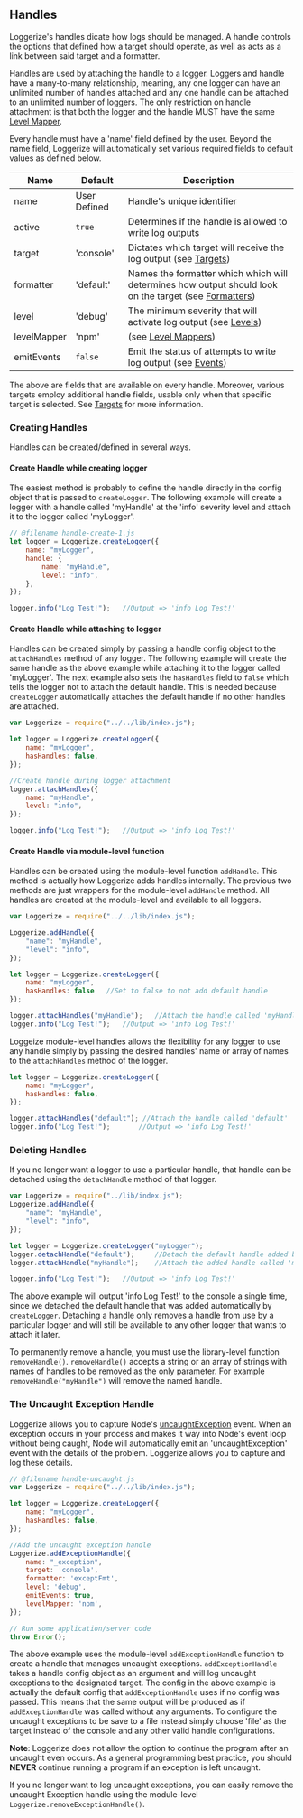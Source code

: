 ## Handles

Loggerize's handles dicate how logs should be managed. A handle controls the options 
that defined how a target should operate, as well as acts as a link between said 
target and a formatter.

Handles are used by attaching the handle to a logger. Loggers and handle have a 
many-to-many relationship, meaning, any one logger can have an unlimited number of 
handles attached and any one handle can be attached to an unlimited number of loggers.
The only restriction on handle attachment is that both the logger and the handle 
MUST have the same [Level Mapper](#level-mappers).


Every handle must have a 'name' field defined by the user. Beyond the name field, Loggerize 
will automatically set various required fields to default values as defined below.

| Name 		| Default		| Description
| --------- | -------------	| ------------------------------------------------------------------------- |
| name 		| User Defined	| Handle's unique identifier												|
| active 	| `true` 		| Determines if the handle is allowed to write log outputs					|
| target 	| 'console' 	| Dictates which target will receive the log output (see [Targets](#targets)) |
| formatter	| 'default' 	| Names the formatter which which will determines how output should look on the target (see [Formatters](#formatters)) |									|
| level 	| 'debug' 		| The minimum severity that will activate log output (see [Levels](#levels)) |
| levelMapper | 'npm' 		| (see [Level Mappers](#level-mappers))	| 
| emitEvents| `false` 		| Emit the status of attempts to write log output (see [Events](#))		|

The above are fields that are available on every handle. Moreover, various targets 
employ additional handle fields, usable only when that specific target is selected. 
See [Targets](#targets) for more information.

### Creating Handles

Handles can be created/defined in several ways. 

#### Create Handle while creating logger

The easiest method is probably to define the handle directly in the config object 
that is passed to `createLogger`. The following example will create a logger with 
a handle called 'myHandle' at the 'info' severity level and attach it to the 
logger called 'myLogger'.

```javascript
// @filename handle-create-1.js
let logger = Loggerize.createLogger({
	name: "myLogger", 
	handle: {
		name: "myHandle",
		level: "info",
	},
});

logger.info("Log Test!");	//Output => 'info Log Test!'
```

#### Create Handle while attaching to logger

Handles can be created simply by passing a handle config object to the `attachHandles` 
method of any logger. The following example will create the same handle as the above 
example while attaching it to the logger called 'myLogger'. The next example also sets 
the `hasHandles` field to `false` which tells the logger not to attach the default 
handle. This is needed because `createLogger` automatically attaches the default 
handle if no other handles are attached.

```javascript
var Loggerize = require("../../lib/index.js");

let logger = Loggerize.createLogger({
	name: "myLogger", 
	hasHandles: false,
});

//Create handle during logger attachment
logger.attachHandles({
	name: "myHandle",
	level: "info",
});

logger.info("Log Test!");	//Output => 'info Log Test!'
```

#### Create Handle via module-level function

Handles can be created using the module-level function `addHandle`. This method 
is actually how Loggerize adds handles internally. The previous two methods 
are just wrappers for the module-level `addHandle` method. All handles are 
created at the module-level and available to all loggers.


```javascript
var Loggerize = require("../../lib/index.js");

Loggerize.addHandle({
	"name": "myHandle",
	"level": "info",
});

let logger = Loggerize.createLogger({
	name: "myLogger", 
	hasHandles: false	//Set to false to not add default handle
});

logger.attachHandles("myHandle");	//Attach the handle called 'myHandle'
logger.info("Log Test!");	//Output => 'info Log Test!'
```

Loggeize module-level handles allows the flexibility for any logger to use any 
handle simply by passing the desired handles' name or array of names to the 
`attachHandles` method of the logger. 

```javascript
let logger = Loggerize.createLogger({
	name: "myLogger", 
	hasHandles: false,
});

logger.attachHandles("default"); //Attach the handle called 'default'
logger.info("Log Test!");		//Output => 'info Log Test!'
```

### Deleting Handles

If you no longer want a logger to use a particular handle, that handle can be detached using the 
`detachHandle` method of that logger.

```javascript
var Loggerize = require("../lib/index.js");
Loggerize.addHandle({
	"name": "myHandle",
	"level": "info",
});

let logger = Loggerize.createLogger("myLogger");
logger.detachHandle("default");		//Detach the default handle added by `createLogger`
logger.attachHandle("myHandle");	//Attach the added handle called 'myHandle'

logger.info("Log Test!");	//Output => 'info Log Test!'
```

The above example will output 'info Log Test!' to the console a single time, since we detached 
the default handle that was added automatically by `createLogger`. Detaching a handle only removes 
a handle from use by a particular logger and will still be available to any other logger that wants 
to attach it later.

To permanently remove a handle, you must use the library-level function 
`removeHandle()`. `removeHandle()` accepts a string or an array of strings with names of handles to 
be removed as the only parameter. For example `removeHandle("myHandle")` will remove the named handle.

### The Uncaught Exception Handle

Loggerize allows you to capture Node's [uncaughtException](https://nodejs.org/api/process.html#process_event_uncaughtexception) 
event. When an exception occurs in your process and makes it way into Node's event 
loop without being caught, Node will automatically emit an 'uncaughtException' 
event with the details of the problem. Loggerize allows you to capture and log 
these details.

```javascript
// @filename handle-uncaught.js
var Loggerize = require("../../lib/index.js");

let logger = Loggerize.createLogger({
	name: "myLogger", 
	hasHandles: false,
});

//Add the uncaught exception handle
Loggerize.addExceptionHandle({
	name: "_exception",
	target: 'console',
	formatter: 'exceptFmt',
	level: 'debug',
	emitEvents: true,
	levelMapper: 'npm',
});

// Run some application/server code
throw Error();
```

The above example uses the module-level `addExceptionHandle` function to create a 
handle that manages uncaught exceptions. `addExceptionHandle` takes a handle 
config object as an argument and will log uncaught exceptions to the designated target. 
The config in the above example is actually the default config that `addExceptionHandle` 
uses if no config was passed. This means that the same output will be produced as 
if `addExceptionHandle` was called without any arguments. To configure the 
uncaught exceptions to be save to a file instead simply choose 'file' as the 
target instead of the console and any other valid handle configurations.

**Note**: Loggerize does not allow the option to continue the program after an uncaught even occurs. 
As a general programming best practice, you should **NEVER** continue running a program if an exception 
is left uncaught.

If you no longer want to log uncaught exceptions, you can easily remove the uncaught Exception 
handle using the module-level `Loggerize.removeExceptionHandle()`.
